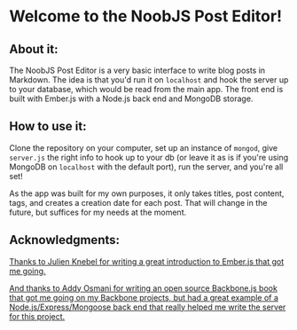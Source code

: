Welcome to the NoobJS Post Editor!
==================================

About it:
---------

The NoobJS Post Editor is a very basic interface to write blog posts in Markdown. The idea is that you'd run it on `localhost` and hook the server up to your database, which would be read from the main app. The front end is built with Ember.js with a Node.js back end and MongoDB storage.

How to use it:
--------------

Clone the repository on your computer, set up an instance of `mongod`, give `server.js` the right info to hook up to your db (or leave it as is if you're using MongoDB on `localhost` with the default port), run the server, and you're all set!

As the app was built for my own purposes, it only takes titles, post content, tags, and creates a creation date for each post. That will change in the future, but suffices for my needs at the moment.

Acknowledgments:
----------------

[Thanks to Julien Knebel for writing a great introduction to Ember.js that got me going.](http://coding.smashingmagazine.com/2013/11/07/an-in-depth-introduction-to-ember-js/)

[And thanks to Addy Osmani for writing an open source Backbone.js book that got me going on my Backbone projects, but had a great example of a Node.js/Express/Mongoose back end that really helped me write the server for this project.](http://addyosmani.github.io/backbone-fundamentals/#creating-the-back-end)